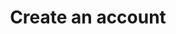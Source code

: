---
content-type: "api-endpoint"
endpoint: "accounts"
key: "create-an-account"
version: "3"
order: 1


title: "Create an account"
method: "post"
short-url: |
  /v{{ object.version }}{{ object.endpoint-url | flatify }}
full-url: |
  {{ api.base-url }}{{ endpoint.short-url | flatify }}
short: "{{ api.core-objects.accounts.create.short }}"
description: "{{ api.core-objects.accounts.create.description | flatify | markdownify }}"

arguments:
  - name: "company"
    required: true
    type: "string"
    description: "A name for the Stitch client. This is typically the name of the company using the Stitch client account."

  - name: "email"
    required: true
    type: "string"
    description: "The email address of the user signing up for a Stitch client account. Upon successful account creation, Stitch will send an email to this address with instructions for completing the setup."

  - name: "first_name"
    required: true
    type: "string"
    description: "The first name of the user signing up for a Stitch client account."

  - name: "last_name"
    required: true
    type: "string"
    description: "The last name of the user signing up for a Stitch client account."

  - name: "partner_id"
    required: true
    type: "string"
    description: "The unique ID for your API client, obtained when you register to use the API."

  - name: "partner_secret"
    required: true
    type: "string"
    description: "The secret for your API client, obtained when you registered to use the API."


returns: |
  If successful, the API will return a status of <code class="api success">200 OK</code> and an `access_token` property containing an API access token for the Stitch client's account will be returned.

  Otherwise, an error will be returned. For example: If a Stitch client account associated with the user already exists, the request will return `This email address is already associated with an active user.` See the **Errors** tab below for additional possibilities.

examples:
  - type: "request"
    language: "curl"
    code: |
      curl -X {{ endpoint.method | upcase }} {{ endpoint.full-url | flatify | strip_newlines }}
           -H "Authorization: Bearer <ACCESS_TOKEN>" 
           -H "Content-Type: application/json"
           -d "{
                "email": "stitch-api-test@stitchdata.com",
                "last_name": "Product Team",
                "partner_id": "<PARTNER_ID>",
                "first_name": "Stitch",
                "partner_secret": "<PARTNER_SECRET>",
                "company": "Stitch Product Team"
              }"
  - type: "response"
    language: "json"
    code: |
      HTTP/1.1 200 OK
      Content-Type: application/json;charset=ISO-8859-1

      {
        "access_token":"<ACCESS_TOKEN>"
      }

  - type: "errors"
---